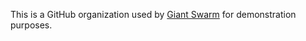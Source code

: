 This is a GitHub organization used by [Giant Swarm](https://www.giantswarm.io/) for demonstration purposes.
